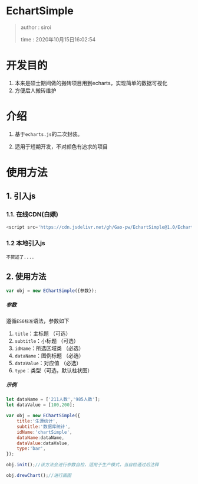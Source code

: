 # EchartSimple

> author : siroi
>
> time : 2020年10月15日16:02:54



# 开发目的

1. 本来是硕士期间做的搬砖项目用到echarts，实现简单的数据可视化
2. 方便后人搬砖维护

# 介绍

1. 基于`echarts.js`的二次封装。

2. 适用于短期开发，不对颜色有追求的项目

   

# 使用方法

## 1. 引入js

### 1.1. 在线CDN(白嫖)

```javascript
<script src='https://cdn.jsdelivr.net/gh/Gao-pw/EchartSimple@1.0/EchartSimple.js'></script>
```

### 1.2 本地引入js

```
不赘述了....
```

## 2. 使用方法

```js
var obj = new EChartSimple({参数});
```

##### 参数

遵循`ES6标准`语法，参数如下

1. `title`：主标题 （可选）
2. `subtitle`：小标题 （可选）
3. `idName`：所选区域类 （必选）
4. `dataName`：图例标题 （必选）
5. `dataValue`：对应值 （必选）
6. `type`：类型（可选，默认柱状图）

##### 示例

```js
let dataName = ['211人数','985人数'];
let dataValue = [100,200];

var obj = new EChartSimple({
	title:'生源统计',
	subtitle:'数据库统计',
	idName:'chartSimple',
	dataName:dataName,
	dataValue:dataValue,
	type:'bar',
});

obj.init();//该方法会进行参数自检，适用于生产模式，当自检通过后注释

obj.drewChart();//进行画图
```









